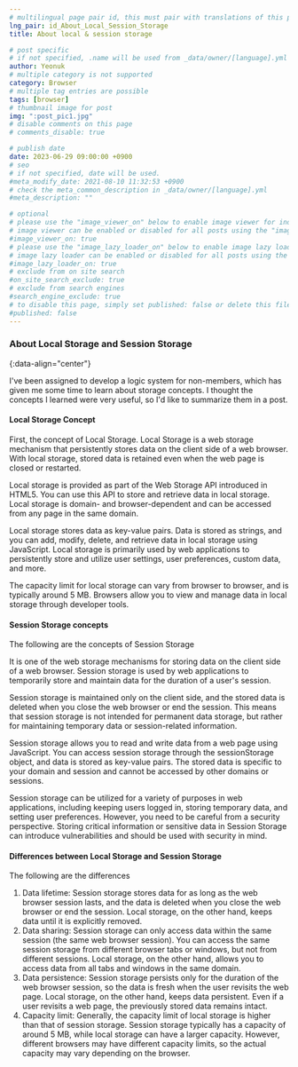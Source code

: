 ```yaml
---
# multilingual page pair id, this must pair with translations of this page. (This name must be unique)
lng_pair: id_About_Local_Session_Storage
title: About local & session storage

# post specific
# if not specified, .name will be used from _data/owner/[language].yml
author: Yeonuk
# multiple category is not supported
category: Browser
# multiple tag entries are possible
tags: [browser]
# thumbnail image for post
img: ":post_pic1.jpg"
# disable comments on this page
# comments_disable: true

# publish date
date: 2023-06-29 09:00:00 +0900
# seo
# if not specified, date will be used.
#meta_modify_date: 2021-08-10 11:32:53 +0900
# check the meta_common_description in _data/owner/[language].yml
#meta_description: ""

# optional
# please use the "image_viewer_on" below to enable image viewer for individual pages or posts (_posts/ or [language]/_posts folders).
# image viewer can be enabled or disabled for all posts using the "image_viewer_posts: true" setting in _data/conf/main.yml.
#image_viewer_on: true
# please use the "image_lazy_loader_on" below to enable image lazy loader for individual pages or posts (_posts/ or [language]/_posts folders).
# image lazy loader can be enabled or disabled for all posts using the "image_lazy_loader_posts: true" setting in _data/conf/main.yml.
#image_lazy_loader_on: true
# exclude from on site search
#on_site_search_exclude: true
# exclude from search engines
#search_engine_exclude: true
# to disable this page, simply set published: false or delete this file
#published: false
---
```


<!-- outline-start -->

### About Local Storage and Session Storage

{:data-align="center"}

<!-- outline-end -->

I've been assigned to develop a logic system for non-members, which has given me some time to learn about storage concepts.
I thought the concepts I learned were very useful, so I'd like to summarize them in a post.

#### Local Storage Concept

First, the concept of Local Storage.
Local Storage is a web storage mechanism that persistently stores data on the client side of a web browser. With local storage, stored data is retained even when the web page is closed or restarted.

Local storage is provided as part of the Web Storage API introduced in HTML5. You can use this API to store and retrieve data in local storage. Local storage is domain- and browser-dependent and can be accessed from any page in the same domain.

Local storage stores data as key-value pairs. Data is stored as strings, and you can add, modify, delete, and retrieve data in local storage using JavaScript. Local storage is primarily used by web applications to persistently store and utilize user settings, user preferences, custom data, and more.

The capacity limit for local storage can vary from browser to browser, and is typically around 5 MB. Browsers allow you to view and manage data in local storage through developer tools.

#### Session Storage concepts

The following are the concepts of Session Storage

It is one of the web storage mechanisms for storing data on the client side of a web browser.
Session storage is used by web applications to temporarily store and maintain data for the duration of a user's session.

Session storage is maintained only on the client side, and the stored data is deleted when you close the web browser or end the session. This means that session storage is not intended for permanent data storage, but rather for maintaining temporary data or session-related information.

Session storage allows you to read and write data from a web page using JavaScript. You can access session storage through the sessionStorage object, and data is stored as key-value pairs. The stored data is specific to your domain and session and cannot be accessed by other domains or sessions.

Session storage can be utilized for a variety of purposes in web applications, including keeping users logged in, storing temporary data, and setting user preferences. However, you need to be careful from a security perspective. Storing critical information or sensitive data in Session Storage can introduce vulnerabilities and should be used with security in mind.

#### Differences between Local Storage and Session Storage

The following are the differences

1. Data lifetime: Session storage stores data for as long as the web browser session lasts, and the data is deleted when you close the web browser or end the session. Local storage, on the other hand, keeps data until it is explicitly removed.
2. Data sharing: Session storage can only access data within the same session (the same web browser session). You can access the same session storage from different browser tabs or windows, but not from different sessions. Local storage, on the other hand, allows you to access data from all tabs and windows in the same domain.
3. Data persistence: Session storage persists only for the duration of the web browser session, so the data is fresh when the user revisits the web page. Local storage, on the other hand, keeps data persistent. Even if a user revisits a web page, the previously stored data remains intact.
4. Capacity limit: Generally, the capacity limit of local storage is higher than that of session storage. Session storage typically has a capacity of around 5 MB, while local storage can have a larger capacity. However, different browsers may have different capacity limits, so the actual capacity may vary depending on the browser.
